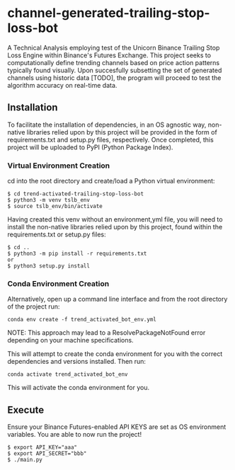 # channel-generated-trailing-stop-loss-bot
A Technical Analysis employing test of the Unicorn Binance Trailing Stop Loss Engine within Binance's Futures Exchange. This project seeks to computationally define trending channels based on price action patterns typically found visually. Upon succesfully subsetting the set of generated channels using historic data [TODO], the program will proceed to test the algorithm accuracy on real-time data.

## Installation
To facilitate the installation of dependencies, in an OS agnostic way, non-native libraries relied upon by this project will be provided in the form of requirements.txt and setup.py files, respectively. Once completed, this project will be uploaded to PyPI (Python Package Index).

### Virtual Environment Creation
cd into the root directory and create/load a Python virtual environment:
```
$ cd trend-activated-trailing-stop-loss-bot
$ python3 -m venv tslb_env
$ source tslb_env/bin/activate
```
Having created this venv without an environment,yml file, you will need to install the non-native libraries relied upon by this project, found within the requirements.txt or setup.py files:
```
$ cd ..
$ python3 -m pip install -r requirements.txt 
or
$ python3 setup.py install
```

### Conda Environment Creation
Alternatively, open up a command line interface and from the root directory of the project run:
```
conda env create -f trend_activated_bot_env.yml
```
NOTE: This approach may lead to a ResolvePackageNotFound error depending on your machine specifications.

This will attempt to create the conda environment for you with the correct dependencies and versions installed. Then run:
```
conda activate trend_activated_bot_env
```
This will activate the conda environment for you. 

## Execute
Ensure your Binance Futures-enabled API KEYS are set as OS environment variables.
You are able to now run the project!
```
$ export API_KEY="aaa"
$ export API_SECRET="bbb"
$ ./main.py
```
